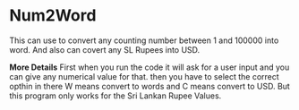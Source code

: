 # Num2Word
This can use to convert any counting number between 1 and 100000 into word.
And also can covert any SL Rupees into USD.

**More Details**
First when you run the code it will ask for a user input and you can give any numerical value for that.
then you have to select the correct opthin in there W means convert to words and C means convert to USD.
But this program only works for the Sri Lankan Rupee Values.
